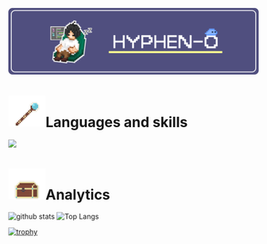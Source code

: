 [![hyphen-o's GitHub Banner](./assets/profile1.png)]()

# <div><img src="./assets/cane.png" width="75px"/>Languages and skills</div>
<div style="display: inline-block;">
<img src="https://skillicons.dev/icons?i=next,react,laravel,py,ts,js,php,html,css,docker,aws)"/>
</div>

# <div><img src="./assets/box1.png" width="75px" />Analytics</div>
<p align="left"> 
  <img alt="github stats" height="150px" src="https://github-readme-stats.vercel.app/api?username=hyphen-o&theme=blueberry&show_icons=true&hide_border=true" />
  <img alt="Top Langs" height="150px" src="http://github-profile-summary-cards.vercel.app/api/cards/most-commit-language?username=hyphen-o&theme=blueberry" />
</p>

[![trophy](https://github-profile-trophy.vercel.app/?username=hyphen-o&theme=onedark)](https://github.com/ryo-ma/github-profile-trophy)

<!--
**hyphen-o/hyphen-o** is a ✨ _special_ ✨ repository because its `README.md` (this file) appears on your GitHub profile.

Here are some ideas to get you started:

- 🔭 I’m currently working on ...
- 🌱 I’m currently learning ...
- 👯 I’m looking to collaborate on ...
- 🤔 I’m looking for help with ...
- 💬 Ask me about ...
- 📫 How to reach me: ...
- 😄 Pronouns: ...
- ⚡ Fun fact: ...
-->
